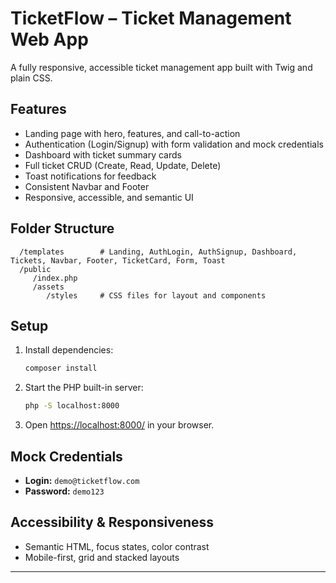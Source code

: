 # TicketFlow – Ticket Management Web App

A fully responsive, accessible ticket management app built with Twig and plain CSS.

## Features

- Landing page with hero, features, and call-to-action
- Authentication (Login/Signup) with form validation and mock credentials
- Dashboard with ticket summary cards
- Full ticket CRUD (Create, Read, Update, Delete)
- Toast notifications for feedback
- Consistent Navbar and Footer
- Responsive, accessible, and semantic UI

## Folder Structure

```
  /templates        # Landing, AuthLogin, AuthSignup, Dashboard, Tickets, Navbar, Footer, TicketCard, Form, Toast
  /public
     /index.php
     /assets
        /styles     # CSS files for layout and components
```

## Setup

1. Install dependencies:
   ```bash
   composer install
   ```
2. Start the PHP built-in server:
   ```bash
   php -S localhost:8000
   ```
3. Open [https://localhost:8000/](https://localhost:8000/) in your browser.

## Mock Credentials

- **Login:** `demo@ticketflow.com`
- **Password:** `demo123`

## Accessibility & Responsiveness

- Semantic HTML, focus states, color contrast
- Mobile-first, grid and stacked layouts

---
